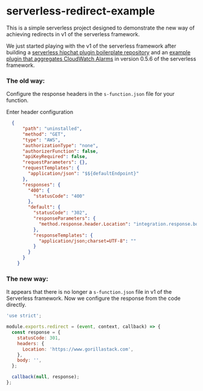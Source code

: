 # serverless-redirect-example

This is a simple serverless project designed to demonstrate the new way of achieving redirects in v1 of the serverless framework.

We just started playing with the v1 of the serverless framework after building a [serverless hipchat plugin boilerplate repository](https://github.com/GorillaStack/serverless-hipchat-connect) and an [example plugin that aggregates CloudWatch Alarms](https://github.com/GorillaStack/serverless-hipchat-sns-cloudwatch-alarms) in version 0.5.6 of the serverless framework.

### The old way:

Configure the response headers in the `s-function.json` file for your function.

Enter header configuration
```json
  {
      "path": "uninstalled",
      "method": "GET",
      "type": "AWS",
      "authorizationType": "none",
      "authorizerFunction": false,
      "apiKeyRequired": false,
      "requestParameters": {},
      "requestTemplates": {
        "application/json": "$${defaultEndpoint}"
      },
      "responses": {
        "400": {
          "statusCode": "400"
        },
        "default": {
          "statusCode": "302",
          "responseParameters": {
            "method.response.header.Location": "integration.response.body.location"
          },
          "responseTemplates": {
            "application/json;charset=UTF-8": ""
          }
        }
      }
    }
```

### The new way:

It appears that there is no longer a `s-function.json` file in v1 of the Serverless framework.  Now we configure the response from the code directly.

```javascript
'use strict';

module.exports.redirect = (event, context, callback) => {
  const response = {
    statusCode: 301,
    headers: {
      Location: 'https://www.gorillastack.com',
    },
    body: '',
  };

  callback(null, response);
};

```
